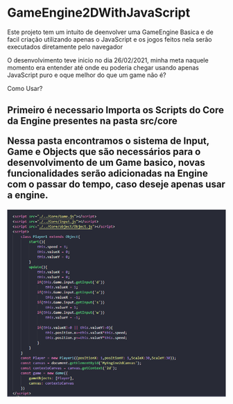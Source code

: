 # GameEngine2DWithJavaScript

<p>Este projeto tem um intuito de deenvolver uma GameEngine Basica e de facil criação utilizando apenas o JavaScript e os jogos feitos nela serão executados diretamente pelo navegador</p>

<p>O desenvolvimento teve inicio no dia 26/02/2021, minha meta naquele momento era entender até onde eu poderia chegar usando apenas JavaScript puro e oque melhor do que um game não é?</p>

Como Usar?

<h2>Primeiro é necessario Importa os Scripts do Core da Engine presentes na pasta <strong>src/core</strong</h2>

<p>Nessa pasta encontramos o sistema de Input, Game e Objects que são necessários para o desenvolvimento de um Game basico, novas funcionalidades serão adicionadas na Engine com o passar do tempo, caso deseje apenas usar a engine.</p>

<img src="Src/infos/example1.png" />

